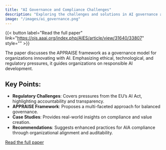 ```yaml
---
title: "AI Governance and Compliance Challenges"
description: "Exploring the challenges and solutions in AI governance and compliance, with a focus on the APPRAISE framework."
image: "/images/ai_governance.png"
---
```


{{< button label="Read the full paper" link="https://ojs.aaai.org/index.php/AIES/article/view/31640/33807" style="" >}}

The paper discusses the APPRAISE framework as a governance model for organizations innovating with AI. Emphasizing ethical, technological, and regulatory pressures, it guides organizations on responsible AI development.

## Key Points:

- **Regulatory Challenges**: Covers pressures from the EU’s AI Act, highlighting accountability and transparency.
- **APPRAISE Framework**: Proposes a multi-faceted approach for balanced governance.
- **Case Studies**: Provides real-world insights on compliance and value creation.
- **Recommendations**: Suggests enhanced practices for AIA compliance through organizational alignment and auditability.

[Read the full paper](https://ojs.aaai.org/index.php/AIES/article/view/31640/33807)
